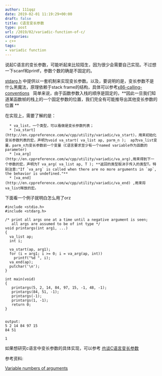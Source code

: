 ```yaml
---
author: 111qqz
date: 2019-02-01 11:19:29+00:00
draft: false
title: C语言变长参数
type: post
url: /2019/02/variadic-function-of-c/
categories:
- c++
tags:
- variadic function
---
```


说起C语言的变长参数，可能听起来比较陌生，因为很少会需要自己实现。不过想一下scanf和printf，参数个数的确是不固定的。

[stdarg.h](https://en.wikipedia.org/wiki/Stdarg.h#.3Cvarargs.h.3E) 中提供以一套机制来实现变长参数。以及，要说明的是，变长参数不是什么黑魔法，原理依赖于stack frame的结构，具体可以参考[x86-calling-conventions](https://111qqz.com/2019/01/x86-calling-conventions/)   简单来说，由于函数参数入栈的顺序是固定的，**因此一旦我们知道某函数帧的栈上的一个固定参数的位置，我们完全有可能推导出其他变长参数的位置 **

在实现上，需要了解的是：



 	  * va_list，一个类型，可以看做是变长参数列表；
 	  * [va_start](http://en.cppreference.com/w/cpp/utility/variadic/va_start)，用来初始化变长参数列表的宏，声明为void va_start( va_list ap, parm_n );  ap为va_list变量，parm_n为变长参数前一个变量（C语言要求至少有一个named variable作为函数的parameter)
 	  * [va_arg](http://en.cppreference.com/w/cpp/utility/variadic/va_arg),用来得到下一个参数的宏，声明为T va_arg( va_list ap, T ); **返回的类型取决于传入的类型T。特别注意:"If `va_arg` is called when there are no more arguments in `ap`, the behavior is undefined."**
 	  * [va_end](http://en.cppreference.com/w/cpp/utility/variadic/va_end) ,用来将va_list释放的宏。

下面看一个例子就明白怎么用了orz

    
    #include <stdio.h>
    #include <stdarg.h>
    
    /* print all args one at a time until a negative argument is seen;
       all args are assumed to be of int type */
    void printargs(int arg1, ...)
    {
      va_list ap;
      int i;
    
      va_start(ap, arg1); 
      for (i = arg1; i >= 0; i = va_arg(ap, int))
        printf("%d ", i);
      va_end(ap);
      putchar('\n');
    }
    
    int main(void)
    {
       printargs(5, 2, 14, 84, 97, 15, -1, 48, -1);
       printargs(84, 51, -1);
       printargs(-1);
       printargs(1, -1);
       return 0;
    }
    
    
    output:
    5 2 14 84 97 15
    84 51
    
    1


如果想研究c语言中变长参数的具体实现，可以参考 [也谈C语言变长参数](https://tonybai.com/2008/05/07/also-talk-about-c-variable-length-args/)

参考资料:

[Variable numbers of arguments](https://publications.gbdirect.co.uk//c_book/chapter9/stdarg.html)






